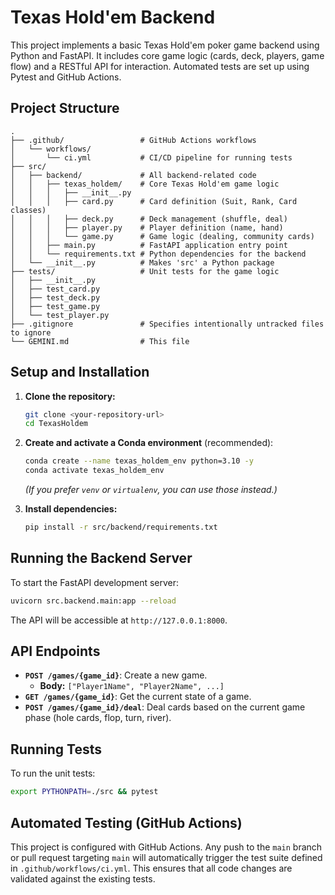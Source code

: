 # Texas Hold'em Backend

This project implements a basic Texas Hold'em poker game backend using Python and FastAPI. It includes core game logic (cards, deck, players, game flow) and a RESTful API for interaction. Automated tests are set up using Pytest and GitHub Actions.

## Project Structure

```
.
├── .github/                 # GitHub Actions workflows
│   └── workflows/
│       └── ci.yml           # CI/CD pipeline for running tests
├── src/
│   ├── backend/             # All backend-related code
│   │   ├── texas_holdem/    # Core Texas Hold'em game logic
│   │   │   ├── __init__.py
│   │   │   ├── card.py      # Card definition (Suit, Rank, Card classes)
│   │   │   ├── deck.py      # Deck management (shuffle, deal)
│   │   │   ├── player.py    # Player definition (name, hand)
│   │   │   └── game.py      # Game logic (dealing, community cards)
│   │   ├── main.py          # FastAPI application entry point
│   │   └── requirements.txt # Python dependencies for the backend
│   └── __init__.py          # Makes 'src' a Python package
├── tests/                   # Unit tests for the game logic
│   ├── __init__.py
│   ├── test_card.py
│   ├── test_deck.py
│   ├── test_game.py
│   └── test_player.py
├── .gitignore               # Specifies intentionally untracked files to ignore
└── GEMINI.md                # This file
```

## Setup and Installation

1.  **Clone the repository:**
    ```bash
    git clone <your-repository-url>
    cd TexasHoldem
    ```

2.  **Create and activate a Conda environment** (recommended):
    ```bash
    conda create --name texas_holdem_env python=3.10 -y
    conda activate texas_holdem_env
    ```
    *(If you prefer `venv` or `virtualenv`, you can use those instead.)*

3.  **Install dependencies:**
    ```bash
    pip install -r src/backend/requirements.txt
    ```

## Running the Backend Server

To start the FastAPI development server:

```bash
uvicorn src.backend.main:app --reload
```

The API will be accessible at `http://127.0.0.1:8000`.

## API Endpoints

*   **`POST /games/{game_id}`**: Create a new game.
    *   **Body:** `["Player1Name", "Player2Name", ...]`
*   **`GET /games/{game_id}`**: Get the current state of a game.
*   **`POST /games/{game_id}/deal`**: Deal cards based on the current game phase (hole cards, flop, turn, river).

## Running Tests

To run the unit tests:

```bash
export PYTHONPATH=./src && pytest
```

## Automated Testing (GitHub Actions)

This project is configured with GitHub Actions. Any push to the `main` branch or pull request targeting `main` will automatically trigger the test suite defined in `.github/workflows/ci.yml`. This ensures that all code changes are validated against the existing tests.
